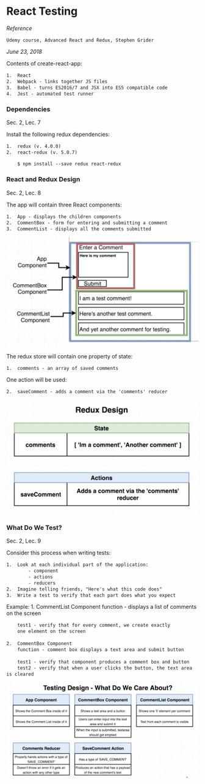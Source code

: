 # React Testing

_Reference_

    Udemy course, Advanced React and Redux, Stephen Grider

_June 23, 2018_

Contents of create-react-app:

    1.  React
    2.  Webpack - links together JS files
    3.  Babel - turns ES2016/7 and JSX into ES5 compatible code
    4.  Jest - automated test runner

### Dependencies ###
Sec. 2, Lec. 7

Install the following redux dependencies:

    1.  redux (v. 4.0.0)
    2.  react-redux (v. 5.0.7)

```    
    $ npm install --save redux react-redux
```

### React and Redux Design ###
Sec. 2, Lec. 8

The app will contain three React components:

    1.  App - displays the children components
    2.  CommentBox - form for entering and submitting a comment
    3.  CommentList - displays all the comments submitted

![App Structure](images/AppStructure.png?raw=true "AppStructure")

The redux store will contain one property of state:

    1.  comments - an array of saved comments

One action will be used:

    2.  saveComment - adds a comment via the 'comments' reducer

![Redux Structure](images/ReduxStructure.png?raw=true "ReduxStructure")

### What Do We Test? ###
Sec. 2, Lec. 9

Consider this process when writing tests:

    1.  Look at each individual part of the application:
            - component
            - actions
            - reducers
    2.  Imagine telling friends, "Here's what this code does"
    3.  Write a test to verify that each part does what you expect

Example:
    1.  CommentList Component
        function - displays a list of comments on the screen

        test1 - verify that for every comment, we create exactly
        one element on the screen

    2.  CommentBox Component
        function - comment box displays a text area and submit button

        test1 - verify that component produces a comment box and button
        test2 - verify that when a user clicks the button, the text area is cleared

![Testing Design](images/TestingDesign.png?raw=true "TestingDesign")


